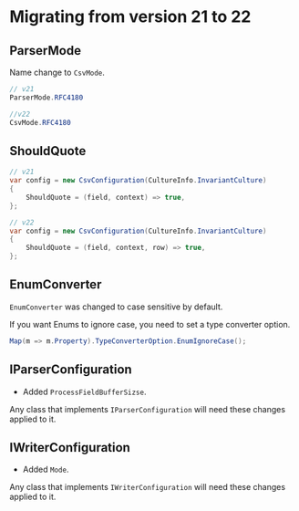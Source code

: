﻿# Migrating from version 21 to 22

## ParserMode

Name change to `CsvMode`.

```cs
// v21
ParserMode.RFC4180

//v22
CsvMode.RFC4180
```

## ShouldQuote

```cs
// v21
var config = new CsvConfiguration(CultureInfo.InvariantCulture)
{
	ShouldQuote = (field, context) => true,
};

// v22
var config = new CsvConfiguration(CultureInfo.InvariantCulture)
{
	ShouldQuote = (field, context, row) => true,
};
```

## EnumConverter

`EnumConverter` was changed to case sensitive by default.

If you want Enums to ignore case, you need to set a type converter option.

```cs
Map(m => m.Property).TypeConverterOption.EnumIgnoreCase();
```

## IParserConfiguration

- Added `ProcessFieldBufferSizse`.

Any class that implements `IParserConfiguration` will need these changes applied to it.

## IWriterConfiguration

- Added `Mode`.

Any class that implements `IWriterConfiguration` will need these changes applied to it.
